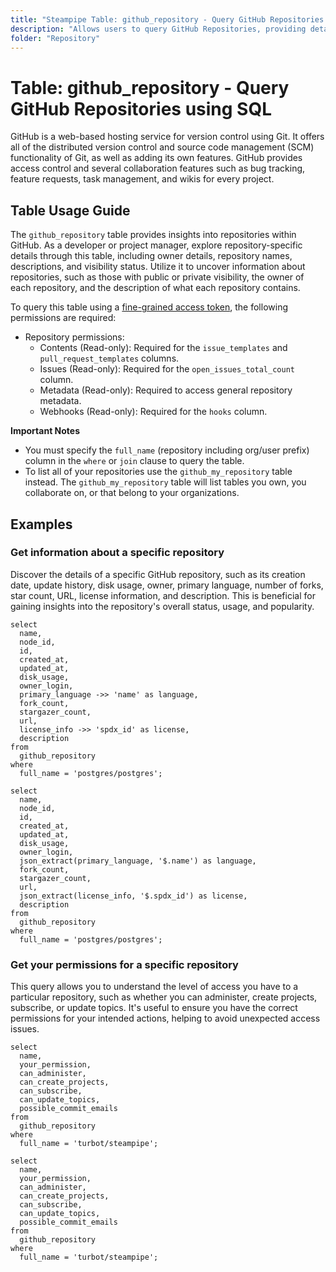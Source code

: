 ```yaml
---
title: "Steampipe Table: github_repository - Query GitHub Repositories using SQL"
description: "Allows users to query GitHub Repositories, providing detailed information about each repository including its owner, name, description, visibility, and more."
folder: "Repository"
---
```


# Table: github_repository - Query GitHub Repositories using SQL

GitHub is a web-based hosting service for version control using Git. It offers all of the distributed version control and source code management (SCM) functionality of Git, as well as adding its own features. GitHub provides access control and several collaboration features such as bug tracking, feature requests, task management, and wikis for every project.

## Table Usage Guide

The `github_repository` table provides insights into repositories within GitHub. As a developer or project manager, explore repository-specific details through this table, including owner details, repository names, descriptions, and visibility status. Utilize it to uncover information about repositories, such as those with public or private visibility, the owner of each repository, and the description of what each repository contains.

To query this table using a [fine-grained access token](https://docs.github.com/en/authentication/keeping-your-account-and-data-secure/managing-your-personal-access-tokens#creating-a-fine-grained-personal-access-token), the following permissions are required:
  - Repository permissions:
    - Contents (Read-only): Required for the `issue_templates` and `pull_request_templates` columns.
    - Issues (Read-only): Required for the `open_issues_total_count` column.
    - Metadata (Read-only): Required to access general repository metadata.
    - Webhooks (Read-only): Required for the `hooks` column.

**Important Notes**
- You must specify the `full_name` (repository including org/user prefix) column in the `where` or `join` clause to query the table.
- To list all of your repositories use the `github_my_repository` table instead. The `github_my_repository` table will list tables you own, you collaborate on, or that belong to your organizations.

## Examples

### Get information about a specific repository
Discover the details of a specific GitHub repository, such as its creation date, update history, disk usage, owner, primary language, number of forks, star count, URL, license information, and description. This is beneficial for gaining insights into the repository's overall status, usage, and popularity.

```sql+postgres
select
  name,
  node_id,
  id,
  created_at,
  updated_at,
  disk_usage,
  owner_login,
  primary_language ->> 'name' as language,
  fork_count,
  stargazer_count,
  url,
  license_info ->> 'spdx_id' as license,
  description
from
  github_repository
where
  full_name = 'postgres/postgres';
```

```sql+sqlite
select
  name,
  node_id,
  id,
  created_at,
  updated_at,
  disk_usage,
  owner_login,
  json_extract(primary_language, '$.name') as language,
  fork_count,
  stargazer_count,
  url,
  json_extract(license_info, '$.spdx_id') as license,
  description
from
  github_repository
where
  full_name = 'postgres/postgres';
```

### Get your permissions for a specific repository
This query allows you to understand the level of access you have to a particular repository, such as whether you can administer, create projects, subscribe, or update topics. It's useful to ensure you have the correct permissions for your intended actions, helping to avoid unexpected access issues.

```sql+postgres
select
  name,
  your_permission,
  can_administer,
  can_create_projects,
  can_subscribe,
  can_update_topics,
  possible_commit_emails
from
  github_repository
where
  full_name = 'turbot/steampipe';
```

```sql+sqlite
select
  name,
  your_permission,
  can_administer,
  can_create_projects,
  can_subscribe,
  can_update_topics,
  possible_commit_emails
from
  github_repository
where
  full_name = 'turbot/steampipe';
```